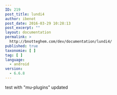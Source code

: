 ```yaml
---
ID: 219
post_title: lundi4
author: ibenot
post_date: 2016-03-29 10:28:13
post_excerpt: ""
layout: documentation
permalink: >
  http://bnotteghem.com/dev/documentation/lundi4/
published: true
taxonomie: [ ]
tag: [ ]
language:
  - android
version:
  - 6.6.8
---
```

test with "mu-plugins" updated
